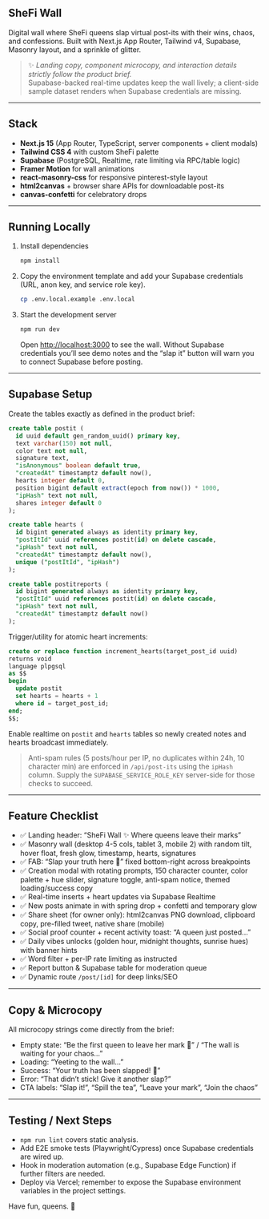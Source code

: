 ## SheFi Wall

Digital wall where SheFi queens slap virtual post-its with their wins, chaos, and confessions. Built with Next.js App Router, Tailwind v4, Supabase, Masonry layout, and a sprinkle of glitter.

> ✨ _Landing copy, component microcopy, and interaction details strictly follow the product brief._  
> Supabase-backed real-time updates keep the wall lively; a client-side sample dataset renders when Supabase credentials are missing.

---

## Stack

- **Next.js 15** (App Router, TypeScript, server components + client modals)
- **Tailwind CSS 4** with custom SheFi palette
- **Supabase** (PostgreSQL, Realtime, rate limiting via RPC/table logic)
- **Framer Motion** for wall animations
- **react-masonry-css** for responsive pinterest-style layout
- **html2canvas** + browser share APIs for downloadable post-its
- **canvas-confetti** for celebratory drops

---

## Running Locally

1. Install dependencies

   ```bash
   npm install
   ```

2. Copy the environment template and add your Supabase credentials (URL, anon key, and service role key).

   ```bash
   cp .env.local.example .env.local
   ```

3. Start the development server

   ```bash
   npm run dev
   ```

   Open [http://localhost:3000](http://localhost:3000) to see the wall. Without Supabase credentials you’ll see demo notes and the “slap it” button will warn you to connect Supabase before posting.

---

## Supabase Setup

Create the tables exactly as defined in the product brief:

```sql
create table postit (
  id uuid default gen_random_uuid() primary key,
  text varchar(150) not null,
  color text not null,
  signature text,
  "isAnonymous" boolean default true,
  "createdAt" timestamptz default now(),
  hearts integer default 0,
  position bigint default extract(epoch from now()) * 1000,
  "ipHash" text not null,
  shares integer default 0
);

create table hearts (
  id bigint generated always as identity primary key,
  "postItId" uuid references postit(id) on delete cascade,
  "ipHash" text not null,
  "createdAt" timestamptz default now(),
  unique ("postItId", "ipHash")
);

create table postitreports (
  id bigint generated always as identity primary key,
  "postItId" uuid references postit(id) on delete cascade,
  "ipHash" text not null,
  "createdAt" timestamptz default now()
);
```

Trigger/utility for atomic heart increments:

```sql
create or replace function increment_hearts(target_post_id uuid)
returns void
language plpgsql
as $$
begin
  update postit
  set hearts = hearts + 1
  where id = target_post_id;
end;
$$;
```

Enable realtime on `postit` and `hearts` tables so newly created notes and hearts broadcast immediately.

> Anti-spam rules (5 posts/hour per IP, no duplicates within 24h, 10 character min) are enforced in `/api/post-its` using the `ipHash` column. Supply the `SUPABASE_SERVICE_ROLE_KEY` server-side for those checks to succeed.

---

## Feature Checklist

- ✅ Landing header: “SheFi Wall ✨ Where queens leave their marks”
- ✅ Masonry wall (desktop 4-5 cols, tablet 3, mobile 2) with random tilt, hover float, fresh glow, timestamp, hearts, signatures
- ✅ FAB: “Slap your truth here 👋” fixed bottom-right across breakpoints
- ✅ Creation modal with rotating prompts, 150 character counter, color palette + hue slider, signature toggle, anti-spam notice, themed loading/success copy
- ✅ Real-time inserts + heart updates via Supabase Realtime
- ✅ New posts animate in with spring drop + confetti and temporary glow
- ✅ Share sheet (for owner only): html2canvas PNG download, clipboard copy, pre-filled tweet, native share (mobile)
- ✅ Social proof counter + recent activity toast: “A queen just posted...”
- ✅ Daily vibes unlocks (golden hour, midnight thoughts, sunrise hues) with banner hints
- ✅ Word filter + per-IP rate limiting as instructed
- ✅ Report button & Supabase table for moderation queue
- ✅ Dynamic route `/post/[id]` for deep links/SEO

---

## Copy & Microcopy

All microcopy strings come directly from the brief:

- Empty state: “Be the first queen to leave her mark 👑” / “The wall is waiting for your chaos...”
- Loading: “Yeeting to the wall...”
- Success: “Your truth has been slapped! 💅”
- Error: “That didn’t stick! Give it another slap?”
- CTA labels: “Slap it!”, “Spill the tea”, “Leave your mark”, “Join the chaos”

---

## Testing / Next Steps

- `npm run lint` covers static analysis.
- Add E2E smoke tests (Playwright/Cypress) once Supabase credentials are wired up.
- Hook in moderation automation (e.g., Supabase Edge Function) if further filters are needed.
- Deploy via Vercel; remember to expose the Supabase environment variables in the project settings.

Have fun, queens. 👑
